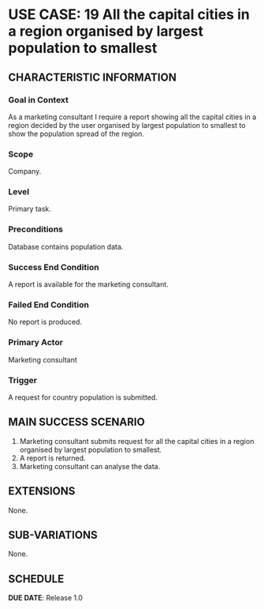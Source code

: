 # USE CASE: 19 All the capital cities in a region organised by largest population to smallest

## CHARACTERISTIC INFORMATION

### Goal in Context

As a marketing consultant I require a report showing all the capital cities in a region decided by the user organised by largest population to smallest to show the population spread of the region.

### Scope

Company.

### Level

Primary task.

### Preconditions

Database contains population data.

### Success End Condition

A report is available for the marketing consultant.

### Failed End Condition

No report is produced.

### Primary Actor

Marketing consultant

### Trigger

A request for country population is submitted.

## MAIN SUCCESS SCENARIO

1. Marketing consultant submits request for all the capital cities in a region organised by largest population to smallest.
2. A report is returned.
3. Marketing consultant can analyse the data.

## EXTENSIONS

None.

## SUB-VARIATIONS

None.

## SCHEDULE

**DUE DATE**: Release 1.0